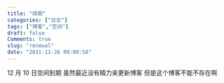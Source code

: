```yaml
---
title: "续期"
categories: ["日志"]
tags: ["博客","空间"]
draft: false
Comments: true
slug: "renewal"
date: "2011-11-26 09:00:58"
---
```


12 月 10 日空间到期
虽然最近没有精力来更新博客
但是这个博客不能不存在啊

